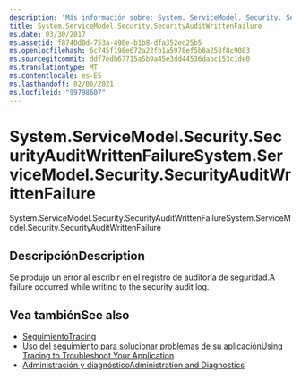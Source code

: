 ```yaml
---
description: 'Más información sobre: System. ServiceModel. Security. SecurityAuditWrittenFailure'
title: System.ServiceModel.Security.SecurityAuditWrittenFailure
ms.date: 03/30/2017
ms.assetid: f8740d0d-753a-490e-b1b8-dfa352ec25b5
ms.openlocfilehash: 6c745f198e672a22fb1a5978ef5b8a258f8c9083
ms.sourcegitcommit: ddf7edb67715a5b9a45e3dd44536dabc153c1de0
ms.translationtype: MT
ms.contentlocale: es-ES
ms.lasthandoff: 02/06/2021
ms.locfileid: "99798607"
---
```

# <a name="systemservicemodelsecuritysecurityauditwrittenfailure"></a><span data-ttu-id="4a5cd-103">System.ServiceModel.Security.SecurityAuditWrittenFailure</span><span class="sxs-lookup"><span data-stu-id="4a5cd-103">System.ServiceModel.Security.SecurityAuditWrittenFailure</span></span>

<span data-ttu-id="4a5cd-104">System.ServiceModel.Security.SecurityAuditWrittenFailure</span><span class="sxs-lookup"><span data-stu-id="4a5cd-104">System.ServiceModel.Security.SecurityAuditWrittenFailure</span></span>  
  
## <a name="description"></a><span data-ttu-id="4a5cd-105">Descripción</span><span class="sxs-lookup"><span data-stu-id="4a5cd-105">Description</span></span>  

 <span data-ttu-id="4a5cd-106">Se produjo un error al escribir en el registro de auditoría de seguridad.</span><span class="sxs-lookup"><span data-stu-id="4a5cd-106">A failure occurred while writing to the security audit log.</span></span>  
  
## <a name="see-also"></a><span data-ttu-id="4a5cd-107">Vea también</span><span class="sxs-lookup"><span data-stu-id="4a5cd-107">See also</span></span>

- [<span data-ttu-id="4a5cd-108">Seguimiento</span><span class="sxs-lookup"><span data-stu-id="4a5cd-108">Tracing</span></span>](index.md)
- [<span data-ttu-id="4a5cd-109">Uso del seguimiento para solucionar problemas de su aplicación</span><span class="sxs-lookup"><span data-stu-id="4a5cd-109">Using Tracing to Troubleshoot Your Application</span></span>](using-tracing-to-troubleshoot-your-application.md)
- [<span data-ttu-id="4a5cd-110">Administración y diagnóstico</span><span class="sxs-lookup"><span data-stu-id="4a5cd-110">Administration and Diagnostics</span></span>](../index.md)
